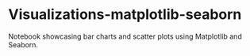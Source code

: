 # Visualizations-matplotlib-seaborn
Notebook showcasing bar charts and scatter plots using Matplotlib and Seaborn.
